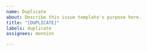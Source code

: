 ```yaml
---
name: Duplicate
about: Describe this issue template's purpose here.
title: "[DUPLICATE]"
labels: duplicate
assignees: monninn

---
```



